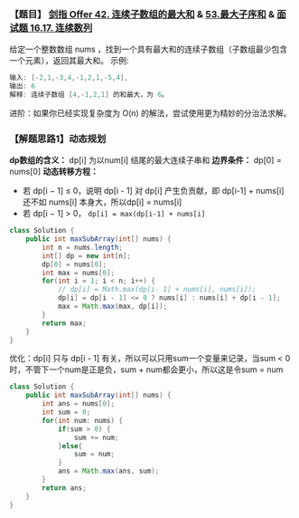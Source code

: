 ### 【题目】 [剑指 Offer 42. 连续子数组的最大和](https://leetcode-cn.com/problems/lian-xu-zi-shu-zu-de-zui-da-he-lcof/) & [53.最大子序和](https://leetcode-cn.com/problems/maximum-subarray/) & [面试题 16.17. 连续数列](https://leetcode-cn.com/problems/contiguous-sequence-lcci/)
给定一个整数数组 nums ，找到一个具有最大和的连续子数组（子数组最少包含一个元素），返回其最大和。
示例:

```java
输入: [-2,1,-3,4,-1,2,1,-5,4],
输出: 6
解释: 连续子数组 [4,-1,2,1] 的和最大，为 6。
```
进阶：如果你已经实现复杂度为 O(n) 的解法，尝试使用更为精妙的分治法求解。
### 【解题思路1】动态规划
**dp数组的含义：** dp[i] 为以num[i] 结尾的最大连续子串和
**边界条件：** dp[0] = nums[0]
**动态转移方程：**
- 若 dp[i − 1] ≤ 0，说明 dp[i - 1] 对 dp[i] 产生负贡献，即 dp[i-1] + nums[i] 还不如 nums[i] 本身大，所以dp[i] = nums[i]
- 若 dp[i − 1] > 0， `dp[i] = max(dp[i-1] + nums[i]`
```java
class Solution {
    public int maxSubArray(int[] nums) {
        int n = nums.length;
        int[] dp = new int[n];
        dp[0] = nums[0];
        int max = nums[0];
        for(int i = 1; i < n; i++) {
        	// dp[i] = Math.max(dp[i- 1] + nums[i], nums[i]);	
            dp[i] = dp[i - 1] <= 0 ? nums[i] : nums[i] + dp[i - 1];
            max = Math.max(max, dp[i]);
        }
        return max;
    }
}
```
优化：dp[i] 只与 dp[i - 1] 有关，所以可以只用sum一个变量来记录，当sum < 0时，不管下一个num是正是负，sum + num都会更小，所以这是令sum = num
```java
class Solution {
    public int maxSubArray(int[] nums) {
        int ans = nums[0];
        int sum = 0;
        for(int num: nums) {
            if(sum > 0) {
                sum += num;
            }else{
                sum = num;
            }
            ans = Math.max(ans, sum);
        }
        return ans;
    }
}
```